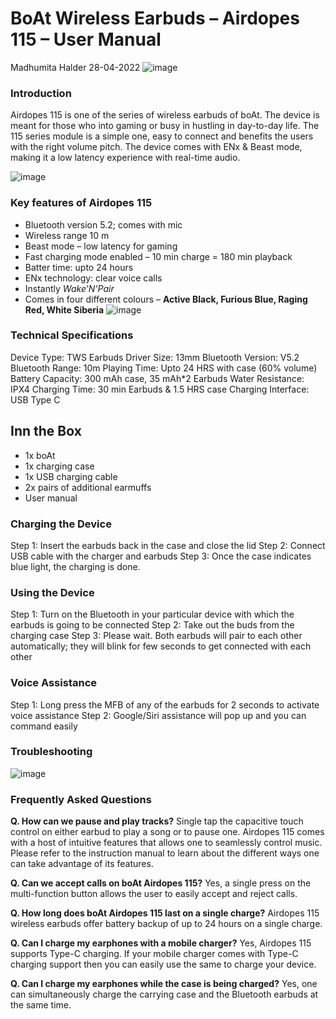 # BoAt Wireless Earbuds – Airdopes 115 – User Manual
Madhumita Halder
28-04-2022
![image](https://user-images.githubusercontent.com/104711480/166230878-aabbc4ba-beff-474d-aa23-6cd25210be7d.png)


### Introduction
Airdopes 115 is one of the series of wireless earbuds of boAt. The device is meant for those who into gaming or busy in hustling in day-to-day life. The 115 series module is a simple one, easy to connect and benefits the users with the right volume pitch.
The device comes with ENx & Beast mode, making it a low latency experience with real-time audio.

![image](https://user-images.githubusercontent.com/104711480/166230760-9735636e-728e-4f9a-ad6c-535ae8752c42.png)



### Key features of Airdopes 115
-	Bluetooth version 5.2; comes with mic
- Wireless range 10 m
-	Beast mode – low latency for gaming
-	Fast charging mode enabled – 10 min charge = 180 min playback
-	Batter time: upto 24 hours
-	ENx technology: clear voice calls
-	Instantly *Wake’N’Pair*
-	Comes in four different colours – **Active Black, Furious Blue, Raging Red, White Siberia**
![image](https://user-images.githubusercontent.com/104711480/166231568-241816c7-ba2f-4028-aa58-634e19447fed.png)


### Technical Specifications
Device Type:	TWS Earbuds
Driver Size:	13mm
Bluetooth Version:	V5.2
Bluetooth Range:	10m
Playing Time:	Upto 24 HRS with case (60% volume)
Battery Capacity:	300 mAh case, 35 mAh*2 Earbuds
Water Resistance:	IPX4
Charging Time:	30 min Earbuds & 1.5 HRS case
Charging Interface:	USB Type C

## Inn the Box
-	1x boAt 
-	1x charging case
-	1x USB charging cable
-	2x pairs of additional earmuffs
-	User manual


### Charging the Device
Step 1: Insert the earbuds back in the case and close the lid
Step 2: Connect USB cable with the charger and earbuds
Step 3: Once the case indicates blue light, the charging is done.


### Using the Device
Step 1: Turn on the Bluetooth in your particular device with which the earbuds is going to be connected
Step 2: Take out the buds from the charging case
Step 3: Please wait. Both earbuds will pair to each other automatically; they will blink for few seconds to get connected with each other


### Voice Assistance
Step 1: Long press the MFB of any of the earbuds for 2 seconds to activate voice assistance
Step 2: Google/Siri assistance will pop up and you can command easily


### Troubleshooting
![image](https://user-images.githubusercontent.com/104711480/166233607-3340515a-c81c-44ed-858e-dde3ad2d6b70.png)



### Frequently Asked Questions
**Q. How can we pause and play tracks?**
Single tap the capacitive touch control on either earbud to play a song or to pause one. Airdopes 115 comes with a host of intuitive features that allows one to seamlessly control music. Please refer to the instruction manual to learn about the different ways one can take advantage of its features.


**Q. Can we accept calls on boAt Airdopes 115?**
Yes, a single press on the multi-function button allows the user to easily accept and reject calls.


**Q. How long does boAt Airdopes 115 last on a single charge?**
Airdopes 115 wireless earbuds offer battery backup of up to 24 hours on a single charge.


**Q. Can I charge my earphones with a mobile charger?**
Yes, Airdopes 115 supports Type-C charging. If your mobile charger comes with Type-C charging support then you can easily use the same to charge your device.


**Q. Can I charge my earphones while the case is being charged?**
Yes, one can simultaneously charge the carrying case and the Bluetooth earbuds at the same time.




